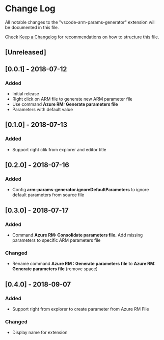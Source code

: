 # Change Log
All notable changes to the "vscode-arm-params-generator" extension will be documented in this file.

Check [Keep a Changelog](http://keepachangelog.com/) for recommendations on how to structure this file.

## [Unreleased]

## [0.0.1] - 2018-07-12
### Added
- Initial release
- Right click on ARM file to generate new ARM parameter file
- Use command **Azure RM: Generate parameters file**
- Parameters with default value

## [0.1.0] - 2018-07-13
### Added
- Support right clik from explorer and editor title

## [0.2.0] - 2018-07-16
### Added 
- Config **arm-params-generator.ignoreDefaultParameters** to ignore default parameters from source file

## [0.3.0] - 2018-07-17
### Added 
- Command **Azure RM: Consolidate parameters file**. Add missing parameters to specific ARM parameters file 
### Changed
- Rename command **Azure RM : Generate parameters file** to  **Azure RM: Generate parameters file** (remove space)


## [0.4.0] - 2018-09-07
### Added
- Support right from explorer to create parameter from Azure RM File
### Changed
- Display name for extension